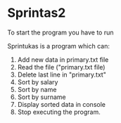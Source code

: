 # Sprintas2

To start the program you have to run 

Sprintukas is a program which can: 
1) Add new data in primary.txt file
2) Read the file ("primary.txt file)
3) Delete last line in "primary.txt"
4) Sort by salary
5) Sort by name
6) Sort by surname
7) Display sorted data in console
8) Stop executing the program.
